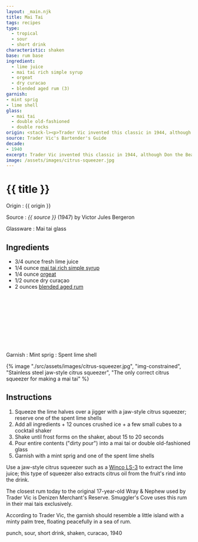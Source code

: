 ```yaml
---
layout: _main.njk
title: Mai Tai
tags: recipes
type: 
  - tropical
  - sour
  - short drink
characteristic: shaken
base: rum base
ingredient:
  - lime juice
  - mai tai rich simple syrup
  - orgeat
  - dry curacao
  - blended aged rum (3)
garnish:
- mint sprig
- lime shell
glass:
  - mai tai
  - double old-fashioned
  - double rocks
origin: <stack-l><p>Trader Vic invented this classic in 1944, although Don the Beachcomber claims it was merely a copy of his Q.B. Cooler. Don also claimed to have invented the mai tai, but in 1970 an out-of-court settlement awarded the naming rights to Vic.</p><p>According to legend, Vic was entertaining two friends from Tahiti, Ham and Carrie Guild, when he concocted the recipe. When Carrie sipped the elixir, she exclaimed <q><span lang="ty">Maita'i Roe A'e</span></q> (<q>Out of this World&thinsp;—&thinsp;The Best</q>), giving the drink its moniker.</p>
source: Trader Vic's Bartender's Guide
decade:
- 1940
excerpt: Trader Vic invented this classic in 1944, although Don the Beachcomber claims it was merely a copy of his Q.B. Cooler.
image: /assets/images/citrus-squeezer.jpg
---
```


<!-- markdownlint-disable MD025 -->
# {{ title }}
<!-- markdownlint-enable MD025 -->

Origin
  : {{ origin }}

Source
  : <cite><span data-pagefind-filter="Source">{{ source }}</span></cite> (1947) by  Victor Jules Bergeron

Glassware
  : <span data-pagefind-filter="Glassware">Mai tai glass</span>

## Ingredients

* 3/4 ounce fresh lime juice
* 1/4 ounce [mai tai rich simple syrup](/mixes/mai-tai-rich-simple-syrup/)
* 1/4 ounce [orgeat](/mixes/orgeat/)
* 1/2 ounce dry curaçao
* 2 ounces [blended aged rum](/rums/05-rum-blended-aged/)<icon-l space="1em" class="bigger" label="(3)"><span class="with-icon"><svg class="icon"><use href="/assets/images/icons/circle-3.svg#circle-3"></use></svg></span></icon-l>

Garnish
  : <span data-pagefind-filter="Garnish">Mint sprig</span>
  : Spent lime shell

<tiki-dialog-img>

  {% image "./src/assets/images/citrus-squeezer.jpg", "img-constrained", "Stainless steel jaw-style citrus squeezer", "The only correct citrus squeezer for making a mai tai" %}

</tiki-dialog-img>
<!-- Needed to keep markdown from messing up -->

## Instructions

1. Squeeze the lime halves over a jigger with a jaw-style citrus squeezer; reserve one of the spent lime shells
2. Add all ingredients + 12 ounces crushed ice + a few small cubes to a cocktail shaker
3. Shake until frost forms on the shaker, about 15 to 20 seconds
4. Pour entire contents ("dirty pour") into a mai tai or double old-fashioned glass
5. Garnish with a mint sprig and one of the spent lime shells

<tiki-callout type="tip">

  Use a jaw-style citrus squeezer such as a <a href="https://www.amazon.com/Winco-LS-3-Lemon-Lime-Squeezer/dp/B000HVQCKY" target="_blank" rel="external noopener">Winco LS-3</a> to extract the lime juice; this type of squeezer also extracts citrus oil from the fruit's rind into the drink.

</tiki-callout>

<tiki-callout type="tip">

  The closest rum today to the original 17-year-old Wray & Nephew used by Trader Vic is Denizen Merchant's Reserve. Smuggler's Cove uses this rum in their mai tais exclusively.

</tiki-callout>

<tiki-callout type="tip">

  According to Trader Vic, the garnish should resemble a little island with a minty palm tree, floating peacefully in a sea of rum.

</tiki-callout>

<div
  data-pagefind-filter="
  "
>
</div>

<div
  class="sr-only"
  data-cat[0]="Drink"
  data-type[0]="Tropical"
  data-type[1]="Sour"
  data-type[2]="Short drink"
  data-char[0]="Shaken"
  data-base[0]="Rum/Cane spirits"
  data-ingredient[0]="Lime juice"
  data-ingredient[1]="Mai tai rich simple syrup"
  data-ingredient[2]="Orgeat"
  data-ingredient[3]="Curaçao, dry"
  data-ingredient[4]="Curaçao"
  data-ingredient[5]="Blended aged rum [3]"
  data-pantry[0]="Mint sprig"
  data-pantry[1]="Lime shell"
  data-juice[0]="Lime juice"
  data-syrup[0]="Mai tai rich simple syrup"
  data-syrup[1]="Orgeat"
  data-liquor[0]="Curaçao, dry"
  data-liquor[1]="Curaçao"
  data-liquor[2]="Blended aged rum [3]"
  data-origin[0]="Trader Vic"
  data-origin[1]="Victor Bergeron"
  data-garnish[0]="Lime shell"
  data-decade[0]="1940"
  data-pagefind-filter="
    Category[data-cat[0]],
    Type[data-type[0]],
    Type[data-type[1]],
    Type[data-type[2]],
    Characteristic[data-char[0]],
    Base[data-base[0]],
    Ingredient[data-ingredient[0]],
    Ingredient[data-ingredient[1]],
    Ingredient[data-ingredient[2]],
    Ingredient[data-ingredient[3]],
    Ingredient[data-ingredient[4]],
    Ingredient[data-ingredient[5]],
    Pantry[data-pantry[0]],
    Pantry[data-pantry[1]],
    Juice[data-juice[0]],
    Syrup[data-syrup[0]],
    Syrup[data-syrup[1]],
    Liquor[data-liquor[0]],
    Liquor[data-liquor[1]],
    Liquor[data-liquor[2]],
    Origin[data-origin[0]],
    Origin[data-origin[1]],
    Garnish[data-garnish[0]],
    Decade[data-decade[0]]
  "
>
</div>

<div class="keywords" aria-hidden>punch, sour, short drink, shaken, curacao, 1940</div>

